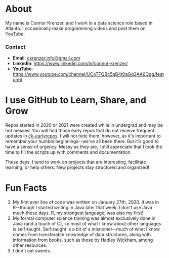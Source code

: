 # About
My name is Connor Krenzer, and I work in a data science role based in Atlanta. I occasionally make programming videos and post them on YouTube.

### Contact
- **Email**: ckrenzer.info@gmail.com
- **LinkedIn**: https://www.linkedin.com/in/connor-krenzer/
- **YouTube**: https://www.youtube.com/channel/UCoTFQBc5qB4t0aGq3AA6Qgg/featured


# I use GitHub to Learn, Share, and Grow
Repos started in 2020 or 2021 were created while in undergrad and may be hot messes!
You will find those early repos that do not receive frequent updates in [ck-earlyrepos](https://github.com/ck-earlyrepos).
I will not hide them, however, as it's important to remember your humble beginnings--we've all been there.
But it's good to have a sense of urgency.
Messy as they are, I still appreciate that I took the time to fill the scripts up with comments and documentation.

These days, I tend to work on projects that are interesting, facilitate learning, or help others. New projects stay structured and organized!


# Fun Facts
1. My first ever line of code was written on January 27th, 2020. It was in R--though I started writing in Java later that week. I don't use Java much these days. R, my strongest language, was also my first!
1. My formal computer science training was almost exclusively done in Java (and a touch of C), so most of what I know about other languages is self-taught. Self-taught is a bit of a misnomer--much of what I know comes from transferable knowledge of data structures, along with information from books, such as those by Hadley Wickham, among other resources.
1. I don't eat sweets.
